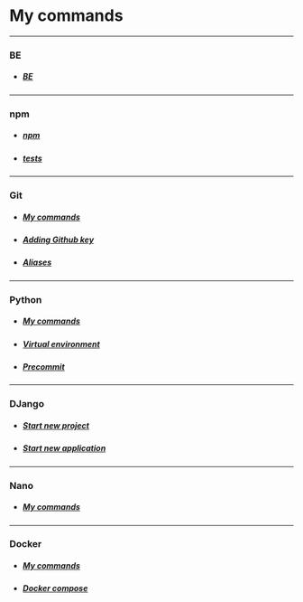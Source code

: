 # My commands

---
### BE
- ##### [BE](be/be.md)

---
### npm
- ##### [npm](npm/npm.md)
- ##### [tests](npm/tests.md)

---
### Git
- ##### [My commands](git/git.md)
- ##### [Adding Github key](git/addingGithubKey.md)
- ##### [Aliases](git/aliases.md)

---
### Python
- ##### [My commands](python/python.md)
- ##### [Virtual environment](python/virtualenv.md)
- ##### [Precommit](python/precommit.md)

---
### DJango
- ##### [Start new project](django/startNewProject.md)
- ##### [Start new application](django/startNewApp.md)

---
### Nano
- ##### [My commands](nano/nano.md)

---
### Docker
- ##### [My commands](docker/docker.md)
- ##### [Docker compose](docker/dockerCompose.md)
